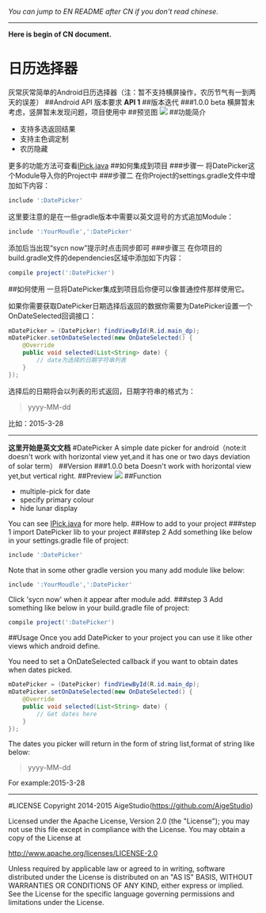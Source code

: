 *You can jump to EN README after CN if you don't read chinese.*
***
**Here is begin of CN document.**
# 日历选择器
灰常灰常简单的Android日历选择器（注：暂不支持横屏操作，农历节气有一到两天的误差）
##Android API 版本要求
**API 1**
##版本迭代
###1.0.0 beta
横屏暂未考虑，竖屏暂未发现问题，项目使用中
##预览图
![](https://github.com/AigeStudio/DatePicker/blob/master/PreviewGif.gif)
##功能简介
* 支持多选返回结果
* 支持主色调定制
* 农历隐藏

更多的功能方法可查看[IPick.java](https://github.com/AigeStudio/DatePicker/blob/master/DatePicker/src/main/java/cn/aigestudio/datepicker/interfaces/IPick.java)
##如何集成到项目
###步骤一
将DatePicker这个Module导入你的Project中
###步骤二
在你Project的settings.gradle文件中增加如下内容：
```gradle
include ':DatePicker'
```
这里要注意的是在一些gradle版本中需要以英文逗号的方式追加Module：
```gradle
include ':YourMoudle',':DatePicker'
```
添加后当出现“sycn now”提示时点击同步即可
###步骤三
在你项目的build.gradle文件的dependencies区域中添加如下内容：
```gradle
compile project(':DatePicker')
```
##如何使用
一旦将DatePicker集成到项目后你便可以像普通控件那样使用它。

如果你需要获取DatePicker日期选择后返回的数据你需要为DatePicker设置一个OnDateSelected回调接口：
```Java
mDatePicker = (DatePicker) findViewById(R.id.main_dp);
mDatePicker.setOnDateSelected(new OnDateSelected() {
    @Override
    public void selected(List<String> date) {
        // date为选择的日期字符串列表
    }
});
```
选择后的日期将会以列表的形式返回，日期字符串的格式为：
>yyyy-MM-dd

比如：2015-3-28

***
**这里开始是英文文档**
#DatePicker
A simple date picker for android（note:it doesn't work with horizontal view yet,and it has one or two days deviation of solar term）
##Version
###1.0.0 beta
Doesn't work with horizontal view yet,but vertical right.
##Preview
![](https://github.com/AigeStudio/DatePicker/blob/master/PreviewGif.gif)
##Function
* multiple-pick for date
* specify primary colour
* hide lunar display

You can see [IPick.java](https://github.com/AigeStudio/DatePicker/blob/master/DatePicker/src/main/java/cn/aigestudio/datepicker/interfaces/IPick.java) for more help.
##How to add to your project
###step 1
import DatePicker lib to your project
###step 2
Add something like below in your settings.gradle file of project:
```gradle
include ':DatePicker'
```
Note that in some other gradle version you many add module like below:
```gradle
include ':YourMoudle',':DatePicker'
```
Click 'sycn now' when it appear after module add.
###step 3
Add something like below in your build.gradle file of project:
```gradle
compile project(':DatePicker')
```
##Usage
Once you add DatePicker to your project you can use it like other views which android define.

You need to set a OnDateSelected callback if you want to obtain dates when dates picked.
```Java
mDatePicker = (DatePicker) findViewById(R.id.main_dp);
mDatePicker.setOnDateSelected(new OnDateSelected() {
    @Override
    public void selected(List<String> date) {
        // Get dates here
    }
});
```
The dates you picker will return in the form of string list,format of string like below:
>yyyy-MM-dd

For example:2015-3-28
***
#LICENSE
 Copyright 2014-2015 AigeStudio(https://github.com/AigeStudio)

 Licensed under the Apache License, Version 2.0 (the "License");
 you may not use this file except in compliance with the License.
 You may obtain a copy of the License at

 http://www.apache.org/licenses/LICENSE-2.0

 Unless required by applicable law or agreed to in writing, software
 distributed under the License is distributed on an "AS IS" BASIS,
 WITHOUT WARRANTIES OR CONDITIONS OF ANY KIND, either express or implied.
 See the License for the specific language governing permissions and
 limitations under the License.
